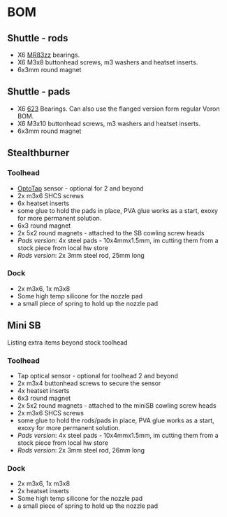 # BOM

## Shuttle - rods
 
 - X6 [MR83zz](https://google.com/search?q=MR83zz) bearings.
 - X6 M3x8 buttonhead screws, m3 washers and heatset inserts.
 - 6x3mm round magnet

## Shuttle - pads
 
 - X6 [623](https://google.com/search?q=623+bearing) Bearings. Can also use the flanged version form regular Voron BOM.
 - X6 M3x10 buttonhead screws, m3 washers and heatset inserts.
 - 6x3mm round magnet

## Stealthburner

### Toolhead

 - [OptoTap](https://google.com/search?q=optotap) sensor - optional for 2 and beyond
 - 2x m3x6 SHCS screws
 - 6x heatset inserts
 - some glue to hold the pads in place, PVA glue works as a start, exoxy for more permanent solution.
 - 6x3 round magnet
 - 2x 5x2 round magnets - attached to the SB cowling screw heads
 - *Pads version*: 4x steel pads - 10x4mmx1.5mm, im cutting them from a stock piece from local hw store
 - *Rods version*: 2x 3mm steel rod, 25mm long 

### Dock

 - 2x m3x6, 1x m3x8
 - Some high temp silicone for the nozzle pad
 - a small piece of spring to hold up the nozzle pad


## Mini SB

Listing extra items beyond stock toolhead

### Toolhead

 - Tap optical sensor - optional for toolhead 2 and beyond
 - 2x m3x4 buttonhead screws to secure the sensor
 - 4x heatset inserts
 - 6x3 round magnet
 - 2x 5x2 round magnets - attached to the miniSB cowling screw heads
 - 2x m3x6 SHCS screws
 - some glue to hold the rods/pads in place, PVA glue works as a start, exoxy for more permanent solution.
 - *Pads version*: 4x steel pads - 10x4mmx1.5mm, im cutting them from a stock piece from local hw store
 - *Rods version*: 2x 3mm steel rod, 26mm long 

### Dock

 - 2x m3x6, 1x m3x8
 - 2x heatset inserts
 - Some high temp silicone for the nozzle pad
 - a small piece of spring to hold up the nozzle pad

